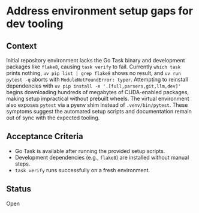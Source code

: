 # Address environment setup gaps for dev tooling

## Context
Initial repository environment lacks the Go Task binary and development
packages like `flake8`, causing `task verify` to fail. Currently `which task`
prints nothing, `uv pip list | grep flake8` shows no result, and `uv run pytest
-q` aborts with `ModuleNotFoundError: typer`. Attempting to reinstall
dependencies with `uv pip install -e '.[full,parsers,git,llm,dev]'` begins
downloading hundreds of megabytes of CUDA-enabled packages, making setup
impractical without prebuilt wheels. The virtual environment also exposes
`pytest` via a pyenv shim instead of `.venv/bin/pytest`. These symptoms suggest
the automated setup scripts and documentation remain out of sync with the
expected tooling.

## Acceptance Criteria
- Go Task is available after running the provided setup scripts.
- Development dependencies (e.g., `flake8`) are installed without manual steps.
- `task verify` runs successfully on a fresh environment.

## Status
Open
